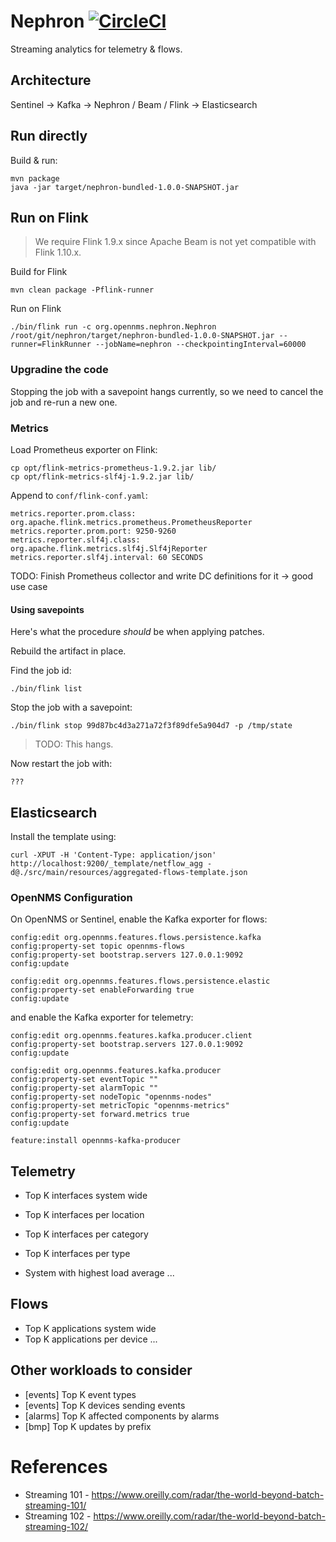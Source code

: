 # Nephron [![CircleCI](https://circleci.com/gh/OpenNMS/nephron/tree/master.svg?style=svg)](https://circleci.com/gh/OpenNMS/nephron/tree/master)

Streaming analytics for telemetry & flows.

## Architecture

Sentinel -> Kafka -> Nephron / Beam / Flink -> Elasticsearch

## Run directly

Build & run:
```
mvn package
java -jar target/nephron-bundled-1.0.0-SNAPSHOT.jar
```

## Run on Flink

>  We require Flink 1.9.x since Apache Beam is not yet compatible with Flink 1.10.x.

Build for Flink
```
mvn clean package -Pflink-runner
```

Run on Flink
```
./bin/flink run -c org.opennms.nephron.Nephron /root/git/nephron/target/nephron-bundled-1.0.0-SNAPSHOT.jar --runner=FlinkRunner --jobName=nephron --checkpointingInterval=60000
```

### Upgradine the code

Stopping the job with a savepoint hangs currently, so we need to cancel the job and re-run a new one.

### Metrics

Load Prometheus exporter on Flink:
```
cp opt/flink-metrics-prometheus-1.9.2.jar lib/
cp opt/flink-metrics-slf4j-1.9.2.jar lib/
```

Append to `conf/flink-conf.yaml`:
```
metrics.reporter.prom.class: org.apache.flink.metrics.prometheus.PrometheusReporter
metrics.reporter.prom.port: 9250-9260
metrics.reporter.slf4j.class: org.apache.flink.metrics.slf4j.Slf4jReporter
metrics.reporter.slf4j.interval: 60 SECONDS
```

TODO: Finish Prometheus collector and write DC definitions for it -> good use case

#### Using savepoints

Here's what the procedure *should* be when applying patches.

Rebuild the artifact in place.

Find the job id:
```
./bin/flink list
```

Stop the job with a savepoint:
```
./bin/flink stop 99d87bc4d3a271a72f3f89dfe5a904d7 -p /tmp/state
```

> TODO: This hangs.

Now restart the job with:
```
???
```

## Elasticsearch

Install the template using:
```
curl -XPUT -H 'Content-Type: application/json' http://localhost:9200/_template/netflow_agg -d@./src/main/resources/aggregated-flows-template.json
```

### OpenNMS Configuration

On OpenNMS or Sentinel, enable the Kafka exporter for flows:
```
config:edit org.opennms.features.flows.persistence.kafka
config:property-set topic opennms-flows
config:property-set bootstrap.servers 127.0.0.1:9092
config:update

config:edit org.opennms.features.flows.persistence.elastic
config:property-set enableForwarding true
config:update
```

and enable the Kafka exporter for telemetry:
```
config:edit org.opennms.features.kafka.producer.client
config:property-set bootstrap.servers 127.0.0.1:9092
config:update

config:edit org.opennms.features.kafka.producer
config:property-set eventTopic ""
config:property-set alarmTopic ""
config:property-set nodeTopic "opennms-nodes"
config:property-set metricTopic "opennms-metrics"
config:property-set forward.metrics true
config:update

feature:install opennms-kafka-producer
```

## Telemetry

* Top K interfaces system wide
* Top K interfaces per location
* Top K interfaces per category
* Top K interfaces per type

* System with highest load average
...

## Flows

* Top K applications system wide
* Top K applications per device
...

## Other workloads to consider

* [events] Top K event types
* [events] Top K devices sending events
* [alarms] Top K affected components by alarms
* [bmp] Top K updates by prefix

# References

* Streaming 101 - https://www.oreilly.com/radar/the-world-beyond-batch-streaming-101/
* Streaming 102 - https://www.oreilly.com/radar/the-world-beyond-batch-streaming-102/

